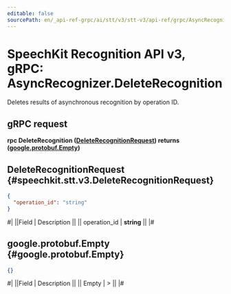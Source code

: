 ```yaml
---
editable: false
sourcePath: en/_api-ref-grpc/ai/stt/v3/stt-v3/api-ref/grpc/AsyncRecognizer/deleteRecognition.md
---
```


# SpeechKit Recognition API v3, gRPC: AsyncRecognizer.DeleteRecognition

Deletes results of asynchronous recognition by operation ID.

## gRPC request

**rpc DeleteRecognition ([DeleteRecognitionRequest](#speechkit.stt.v3.DeleteRecognitionRequest)) returns ([google.protobuf.Empty](https://developers.google.com/protocol-buffers/docs/reference/google.protobuf#google.protobuf.Empty))**

## DeleteRecognitionRequest {#speechkit.stt.v3.DeleteRecognitionRequest}

```json
{
  "operation_id": "string"
}
```

#|
||Field | Description ||
|| operation_id | **string** ||
|#

## google.protobuf.Empty {#google.protobuf.Empty}

```json
{}
```

#|
||Field | Description ||
|| Empty | > ||
|#